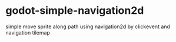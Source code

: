 # godot-simple-navigation2d
simple move sprite along path using navigation2d by clickevent and navigation tilemap
